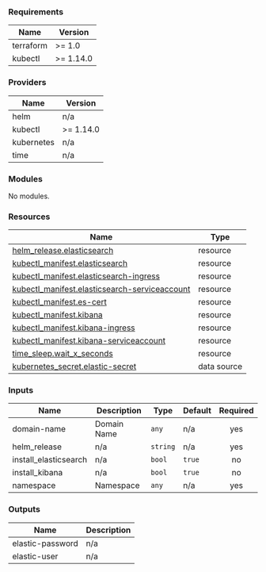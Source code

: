 <!-- BEGIN_TF_DOCS -->
### Requirements

| Name | Version |
|------|---------|
| terraform | >= 1.0 |
| kubectl | >= 1.14.0 |

### Providers

| Name | Version |
|------|---------|
| helm | n/a |
| kubectl | >= 1.14.0 |
| kubernetes | n/a |
| time | n/a |

### Modules

No modules.

### Resources

| Name | Type |
|------|------|
| [helm_release.elasticsearch](https://registry.terraform.io/providers/hashicorp/helm/latest/docs/resources/release) | resource |
| [kubectl_manifest.elasticsearch](https://registry.terraform.io/providers/gavinbunney/kubectl/latest/docs/resources/manifest) | resource |
| [kubectl_manifest.elasticsearch-ingress](https://registry.terraform.io/providers/gavinbunney/kubectl/latest/docs/resources/manifest) | resource |
| [kubectl_manifest.elasticsearch-serviceaccount](https://registry.terraform.io/providers/gavinbunney/kubectl/latest/docs/resources/manifest) | resource |
| [kubectl_manifest.es-cert](https://registry.terraform.io/providers/gavinbunney/kubectl/latest/docs/resources/manifest) | resource |
| [kubectl_manifest.kibana](https://registry.terraform.io/providers/gavinbunney/kubectl/latest/docs/resources/manifest) | resource |
| [kubectl_manifest.kibana-ingress](https://registry.terraform.io/providers/gavinbunney/kubectl/latest/docs/resources/manifest) | resource |
| [kubectl_manifest.kibana-serviceaccount](https://registry.terraform.io/providers/gavinbunney/kubectl/latest/docs/resources/manifest) | resource |
| [time_sleep.wait_x_seconds](https://registry.terraform.io/providers/hashicorp/time/latest/docs/resources/sleep) | resource |
| [kubernetes_secret.elastic-secret](https://registry.terraform.io/providers/hashicorp/kubernetes/latest/docs/data-sources/secret) | data source |

### Inputs

| Name | Description | Type | Default | Required |
|------|-------------|------|---------|:--------:|
| domain-name | Domain Name | `any` | n/a | yes |
| helm\_release | n/a | `string` | n/a | yes |
| install\_elasticsearch | n/a | `bool` | `true` | no |
| install\_kibana | n/a | `bool` | `true` | no |
| namespace | Namespace | `any` | n/a | yes |

### Outputs

| Name | Description |
|------|-------------|
| elastic-password | n/a |
| elastic-user | n/a |
<!-- END_TF_DOCS -->